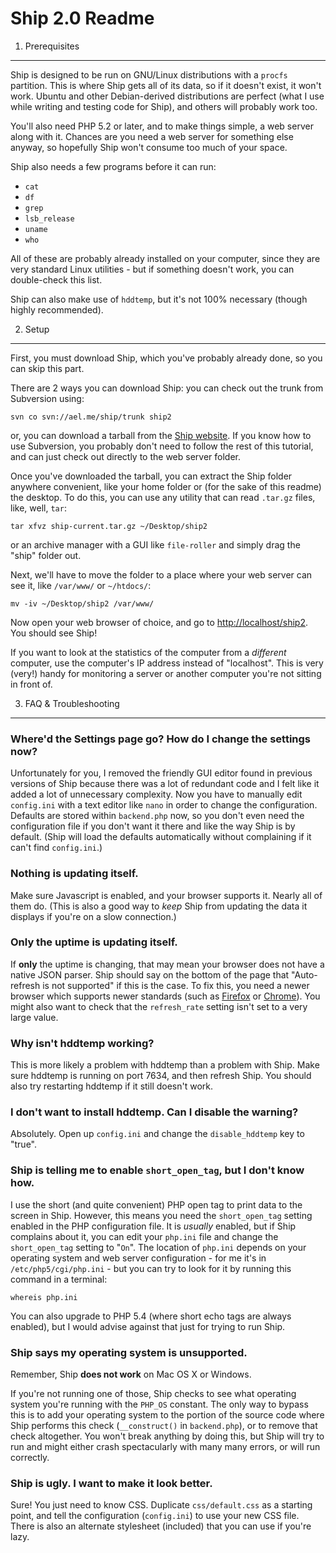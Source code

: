 Ship 2.0 Readme
===============

1. Prerequisites
----------------

Ship is designed to be run on GNU/Linux distributions with a `procfs` partition.
This is where Ship gets all of its data, so if it doesn't exist, it won't work.
Ubuntu and other Debian-derived distributions are perfect (what I use while
writing and testing code for Ship), and others will probably work too.

You'll also need PHP 5.2 or later, and to make things simple, a web server along
with it. Chances are you need a web server for something else anyway, so
hopefully Ship won't consume too much of your space.

Ship also needs a few programs before it can run:

- `cat`
- `df`
- `grep`
- `lsb_release`
- `uname`
- `who`

All of these are probably already installed on your computer, since they are
very standard Linux utilities - but if something doesn't work, you can
double-check this list.

Ship can also make use of `hddtemp`, but it's not 100% necessary (though highly
recommended).

2. Setup
--------

First, you must download Ship, which you've probably already done, so you can
skip this part.

There are 2 ways you can download Ship: you can check out the trunk from
Subversion using:

    svn co svn://ael.me/ship/trunk ship2

or, you can download a tarball from the [Ship website](http://ael.me/ship/). If
you know how to use Subversion, you probably don't need to follow the rest of
this tutorial, and can just check out directly to the web server folder.

Once you've downloaded the tarball, you can extract the Ship folder anywhere
convenient, like your home folder or (for the sake of this readme) the desktop.
To do this, you can use any utility that can read `.tar.gz` files, like, well,
`tar`:

    tar xfvz ship-current.tar.gz ~/Desktop/ship2

or an archive manager with a GUI like `file-roller` and simply drag the "ship"
folder out.

Next, we'll have to move the folder to a place where your web server can see it,
like `/var/www/` or `~/htdocs/`:

	mv -iv ~/Desktop/ship2 /var/www/

Now open your web browser of choice, and go to
[http://localhost/ship2](http://localhost/ship2). You should see Ship!

If you want to look at the statistics of the computer from a *different*
computer, use the computer's IP address instead of "localhost". This is very
(very!) handy for monitoring a server or another computer you're not sitting in
front of.

3. FAQ & Troubleshooting
------------------------

### Where'd the Settings page go? How do I change the settings now? ###

Unfortunately for you, I removed the friendly GUI editor found in previous
versions of Ship because there was a lot of redundant code and I felt like it
added a lot of unnecessary complexity. Now you have to manually edit
`config.ini` with a text editor like `nano` in order to change the
configuration. Defaults are stored within `backend.php` now, so you don't even
need the configuration file if you don't want it there and like the way Ship is
by default. (Ship will load the defaults automatically without complaining if it
can't find `config.ini`.)

### Nothing is updating itself. ###

Make sure Javascript is enabled, and your browser supports it. Nearly all of
them do. (This is also a good way to *keep* Ship from updating the data it
displays if you're on a slow connection.)

### Only the uptime is updating itself. ###

If **only** the uptime is changing, that may mean your browser does not have a
native JSON parser. Ship should say on the bottom of the page that "Auto-refresh
is not supported" if this is the case. To fix this, you need a newer browser
which supports newer standards (such as [Firefox](http://mozilla.com/firefox) or
[Chrome](http://google.com/chrome)). You might also want to check that the
`refresh_rate` setting isn't set to a very large value.

### Why isn't hddtemp working? ###

This is more likely a problem with hddtemp than a problem with Ship. Make sure
hddtemp is running on port 7634, and then refresh Ship. You should also try
restarting hddtemp if it still doesn't work.

### I don't want to install hddtemp. Can I disable the warning? ###

Absolutely. Open up `config.ini` and change the `disable_hddtemp` key to "true".

### Ship is telling me to enable `short_open_tag`, but I don't know how. ###

I use the short (and quite convenient) PHP open tag to print data to the screen
in Ship. However, this means you need the `short_open_tag` setting enabled in
the PHP configuration file. It is *usually* enabled, but if Ship complains about
it, you can edit your `php.ini` file and change the `short_open_tag` setting to
"`On`". The location of `php.ini` depends on your operating system and web
server configuration - for me it's in `/etc/php5/cgi/php.ini` - but you can try
to look for it by running this command in a terminal:

    whereis php.ini

You can also upgrade to PHP 5.4 (where short echo tags are always enabled), but
I would advise against that just for trying to run Ship.

### Ship says my operating system is unsupported. ###

Remember, Ship **does not work** on Mac OS X or Windows.

If you're not running one of those, Ship checks to see what operating system
you're running with the `PHP_OS` constant. The only way to bypass this is to add
your operating system to the portion of the source code where Ship performs this
check (`__construct()` in `backend.php`), or to remove that check altogether.
You won't break anything by doing this, but Ship will try to run and might
either crash spectacularly with many many errors, or will run correctly.

### Ship is ugly. I want to make it look better. ###

Sure! You just need to know CSS. Duplicate `css/default.css` as a starting
point, and tell the configuration (`config.ini`) to use your new CSS file. There
is also an alternate stylesheet (included) that you can use if you're lazy.
